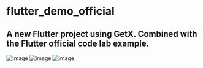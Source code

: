 # flutter_demo_official

## A new Flutter project using GetX. Combined with the Flutter official code lab example.

![image](https://github.com/user-attachments/assets/2aec7851-d153-4f56-a7aa-6ddb4ee85d6f)
![image](https://github.com/user-attachments/assets/bd220938-771e-4383-861a-5aba52dec745)
![image](https://github.com/user-attachments/assets/3dcff485-73dc-43e0-b9e6-dfffc2256497)
